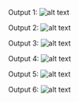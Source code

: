Output 1:
![alt text](image.png)

Output 2:
![alt text](image-1.png)

Output 3:
![alt text](image-2.png)

Output 4:
![alt text](image-3.png)

Output 5:
![alt text](image-4.png)

Output 6:
![alt text](image-5.png)